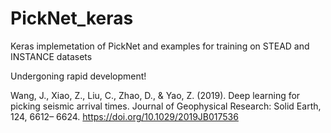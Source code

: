 # PickNet_keras
Keras implemetation of PickNet and examples for training on STEAD and INSTANCE datasets

Undergoning rapid development!

Wang, J., Xiao, Z., Liu, C., Zhao, D., & Yao, Z. (2019). Deep learning for picking seismic arrival times. Journal of Geophysical Research: Solid Earth, 124, 6612– 6624. https://doi.org/10.1029/2019JB017536
